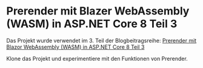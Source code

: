 # Prerender mit Blazer WebAssembly (WASM) in ASP.NET Core 8 Teil 3
Das Projekt wurde verwendet im 3. Teil der Blogbeitragsreihe: [Prerender mit Blazor WebAssembly (WASM) in ASP.NET Core 8 Teil 3](https://www.databinding.net/prerender-mit-blazor-webassembly-wasm-in-asp-net-core-8-teil-3/)

Klone das Projekt und experimentiere mit den Funktionen von Prerender.

